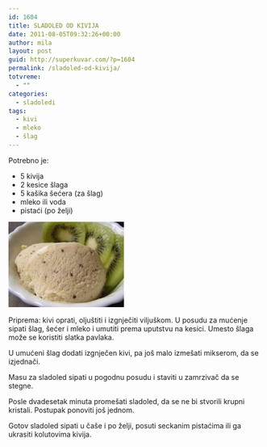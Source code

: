 ```yaml
---
id: 1604
title: SLADOLED OD KIVIJA
date: 2011-08-05T09:32:26+00:00
author: mila
layout: post
guid: http://superkuvar.com/?p=1604
permalink: /sladoled-od-kivija/
totvreme:
  - ""
categories:
  - sladoledi
tags:
  - kivi
  - mleko
  - šlag
---
```

Potrebno je:

  * 5 kivija
  * 2 kesice šlaga
  * 5 kašika šećera (za šlag)
  * mleko ili voda
  * pistaći (po želji)

<img class="alignnone size-full wp-image-1605" title="sladoledkivi" src="/wp-content/uploads/2011/08/sladoledkivi-e1312536586878.jpg" alt="" width="229" height="169" /> 

Priprema: kivi oprati, oljuštiti i izgnječiti viljuškom. U posudu za mućenje sipati šlag, šećer i mleko i umutiti prema uputstvu na kesici. Umesto šlaga može se koristiti slatka pavlaka.

U umućeni šlag dodati izgnječen kivi, pa još malo izmešati mikserom, da se izjednači.

Masu za sladoled sipati u pogodnu posudu i staviti u zamrzivač da se stegne.

Posle dvadesetak minuta promešati sladoled, da se ne bi stvorili krupni kristali. Postupak ponoviti još jednom.

Gotov sladoled sipati u čaše i po želji, posuti seckanim pistaćima ili ga ukrasiti kolutovima kivija.